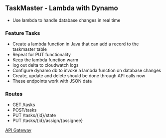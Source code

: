 ## TaskMaster - Lambda with Dynamo
- Use lambda to handle database changes in real time

### Feature Tasks
- Create a lambda function in Java that can add a record to the taskmaster table
- Repeat for PUT functionality
- Keep the lambda function warm
- log out delta to cloudwatch logs
- Configure dynamo db to invoke a lambda function on database changes
- Create, update and delete should be done through API calls now
- These endpoints work with JSON data

### Routes
- GET /tasks
- POST/tasks
- PUT /tasks/{id}/state
- PUT /tasks/{id}/assign/{assignee}

[API Gateway](https://30z7g0ekcb.execute-api.us-west-2.amazonaws.com/dev/tasks)


